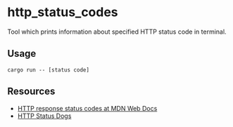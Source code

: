 # http_status_codes

Tool which prints information about specified HTTP status code in terminal.

## Usage

`cargo run -- [status code]`

## Resources

- [HTTP response status codes at MDN Web Docs](https://developer.mozilla.org/en-US/docs/Web/HTTP/Status)
- [HTTP Status Dogs](https://http.dog/)
